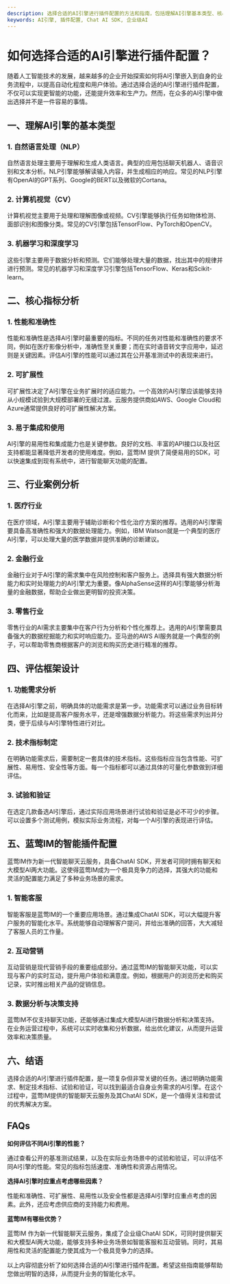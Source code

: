 ```yaml
---
description: 选择合适的AI引擎进行插件配置的方法和指南，包括理解AI引擎基本类型、核心指标分析、行业案例分析、评估框架设计和蓝莺IM的智能插件配置，涵盖智能客服、互动营销和数据分析与决策支持。
keywords: AI引擎, 插件配置, Chat AI SDK, 企业级AI
---
```

# 如何选择合适的AI引擎进行插件配置？

随着人工智能技术的发展，越来越多的企业开始探索如何将AI引擎嵌入到自身的业务流程中，以提高自动化程度和用户体验。通过选择合适的AI引擎进行插件配置，不仅可以实现更智能的功能，还能提升效率和生产力。然而，在众多的AI引擎中做出选择并不是一件容易的事情。

## 一、理解AI引擎的基本类型

### 1. 自然语言处理（NLP）

自然语言处理主要用于理解和生成人类语言。典型的应用包括聊天机器人、语音识别和文本分析。NLP引擎能够解读输入内容，并生成相应的响应。常见的NLP引擎有OpenAI的GPT系列、Google的BERT以及微软的Cortana。

### 2. 计算机视觉（CV）

计算机视觉主要用于处理和理解图像或视频。CV引擎能够执行任务如物体检测、面部识别和图像分类。常见的CV引擎包括TensorFlow、PyTorch和OpenCV。

### 3. 机器学习和深度学习

这些引擎主要用于数据分析和预测。它们能够处理大量的数据，找出其中的规律并进行预测。常见的机器学习和深度学习引擎包括TensorFlow、Keras和Scikit-learn。

## 二、核心指标分析

### 1. 性能和准确性

性能和准确性是选择AI引擎时最重要的指标。不同的任务对性能和准确性的要求不同，例如在医疗影像分析中，准确性至关重要；而在实时语音转文字应用中，延迟则是关键因素。评估AI引擎的性能可以通过其在公开基准测试中的表现来进行。

### 2. 可扩展性

可扩展性决定了AI引擎在业务扩展时的适应能力。一个高效的AI引擎应该能够支持从小规模试验到大规模部署的无缝过渡。云服务提供商如AWS、Google Cloud和Azure通常提供良好的可扩展性解决方案。

### 3. 易于集成和使用

AI引擎的易用性和集成能力也是关键参数。良好的文档、丰富的API接口以及社区支持都能显著降低开发者的使用难度。例如，蓝莺IM 提供了简便易用的SDK，可以快速集成到现有系统中，进行智能聊天功能的配置。

## 三、行业案例分析

### 1. 医疗行业

在医疗领域，AI引擎主要用于辅助诊断和个性化治疗方案的推荐。选用的AI引擎需要具备高准确性和强大的数据处理能力。例如，IBM Watson就是一个典型的医疗AI引擎，可以处理大量的医学数据并提供准确的诊断建议。

### 2. 金融行业

金融行业对于AI引擎的需求集中在风险控制和客户服务上。选择具有强大数据分析能力和实时处理能力的AI引擎尤为重要。像AlphaSense这样的AI引擎能够分析海量的金融数据，帮助企业做出更明智的投资决策。

### 3. 零售行业

零售行业的AI需求主要集中在客户行为分析和个性化推荐上。选用的AI引擎需要具备强大的数据挖掘能力和实时响应能力。亚马逊的AWS AI服务就是一个典型的例子，可以帮助零售商根据客户的浏览和购买历史进行精准的推荐。

## 四、评估框架设计

### 1. 功能需求分析

在选择AI引擎之前，明确具体的功能需求是第一步。功能需求可以通过业务目标转化而来，比如是提高客户服务水平，还是增强数据分析能力。将这些需求列出并分类，便于后续与AI引擎特性进行对比。

### 2. 技术指标制定

在明确功能需求后，需要制定一套具体的技术指标。这些指标应当包含性能、可扩展性、易用性、安全性等方面。每一个指标都可以通过具体的可量化参数做到详细评估。

### 3. 试验和验证

在选定几款备选AI引擎后，通过实际应用场景进行试验和验证是必不可少的步骤。可以设置多个测试用例，模拟实际业务流程，对每一个AI引擎的表现进行评估。

## 五、蓝莺IM的智能插件配置

蓝莺IM作为新一代智能聊天云服务，具备ChatAI SDK，开发者可同时拥有聊天和大模型AI两大功能。这使得蓝莺IM成为一个极具竞争力的选择，其强大的功能和灵活的配置能力满足了多种业务场景的需求。

### 1. 智能客服

智能客服是蓝莺IM的一个重要应用场景。通过集成ChatAI SDK，可以大幅提升客户服务的智能化水平。系统能够自动理解客户提问，并给出准确的回答，大大减轻了客服人员的工作量。

### 2. 互动营销

互动营销是现代营销手段的重要组成部分。通过蓝莺IM的智能聊天功能，可以实现与客户的实时互动，提升用户体验和满意度。例如，根据用户的浏览历史和购买记录，实时推出相关产品的促销信息。

### 3. 数据分析与决策支持

蓝莺IM不仅支持聊天功能，还能够通过集成大模型AI进行数据分析和决策支持。在业务运营过程中，系统可以实时收集和分析数据，给出优化建议，从而提升运营效率和决策质量。

## 六、结语

选择合适的AI引擎进行插件配置，是一项复杂但非常关键的任务。通过明确功能需求、制定技术指标、试验和验证，可以找到最适合自身业务需求的AI引擎。在这个过程中，蓝莺IM提供的智能聊天云服务及其ChatAI SDK，是一个值得关注和尝试的优秀解决方案。

## FAQs

**如何评估不同AI引擎的性能？**

通过查看公开的基准测试结果，以及在实际业务场景中的试验和验证，可以评估不同AI引擎的性能。常见的指标包括速度、准确性和资源占用情况。

**选择AI引擎时应重点考虑哪些因素？**

性能和准确性、可扩展性、易用性以及安全性都是选择AI引擎时应重点考虑的因素。此外，还应考虑供应商的支持能力和费用。

**蓝莺IM有哪些优势？**

蓝莺IM 作为新一代智能聊天云服务，集成了企业级ChatAI SDK，可同时提供聊天和大模型AI两大功能，能够支持多种业务场景如智能客服和互动营销。同时，其易用性和灵活的配置能力使其成为一个极具竞争力的选择。

以上内容彻底分析了如何选择合适的AI引擎进行插件配置。希望这些指南能够帮助您做出明智的选择，从而提升业务的智能化水平。
